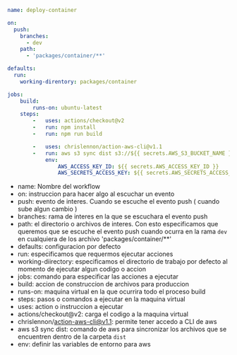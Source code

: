 ```yml
name: deploy-container

on:
  push:
    branches:
      - dev
    path:
      - 'packages/container/**'

defaults:
  run:
    working-direntory: packages/container

jobs:
    build:
        runs-on: ubuntu-latest
    steps:
        -   uses: actions/checkout@v2
        -   run: npm install
        -   run: npm run build

        -   uses: chrislennon/action-aws-cli@v1.1
        -   run: aws s3 sync dist s3://${{ secrets.AWS_S3_BUCKET_NAME }}/container/latest
            env:
                AWS_ACCESS_KEY_ID: ${{ secrets.AWS_ACCESS_KEY_ID }}
                AWS_SECRETS_ACCESS_KEY: ${{ secrets.AWS_SECRETS_ACCESS_KEY }}
```
- name: Nombre del workflow
- on: instruccion para hacer algo al escuchar un evento
- push: evento de interes. Cuando se escuche el evento push ( cuando sube algun cambio )
- branches: rama de interes en la que se escuchara el evento push
- path: el directorio o archivos de interes. Con esto especificamos que queremos que se escuche el evento push cuando ocurra en la rama `dev` en cualquiera de los archivo 'packages/container/**'
- defaults: configuracion por defecto
- run: especificamos que requermos ejecutar acciones
- working-diirectory: especificamos el directorio de trabajo por defecto al momento de ejecutar algun codigo o accion
- jobs: comando para especificar las acciones a ejecutar
- build: accion de construccion de archivos para produccion
- runs-on: maquina virtual en la que ocurrira todo el proceso build
- steps: pasos o comandos a ejecutar en la maquina virtual
- uses: action o instruccion a ejecutar
- actions/checkout@v2: carga el codigo a la maquina virtual
- chrislennon/action-aws-cli@v1.1: permite tener accedo a CLI de aws
- aws s3 sync dist: comando de aws para sincronizar los archivos que se encuentren dentro de la carpeta `dist`
- env: definir las variables de entorno para aws


